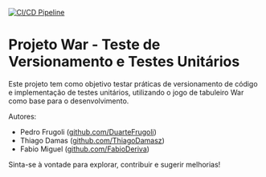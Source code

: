 [![CI/CD Pipeline](https://github.com/DuarteFrugoli/war-board-game/actions/workflows/ci-cd.yml/badge.svg)](https://github.com/DuarteFrugoli/war-board-game/actions/workflows/ci-cd.yml)

# Projeto War - Teste de Versionamento e Testes Unitários

Este projeto tem como objetivo testar práticas de versionamento de código e implementação de testes unitários, utilizando o jogo de tabuleiro War como base para o desenvolvimento.

Autores:
- Pedro Frugoli ([github.com/DuarteFrugoli](https://github.com/DuarteFrugoli))
- Thiago Damas ([github.com/ThiagoDamasz](https://github.com/ThiagoDamasz))
- Fabio Miguel ([github.com/FabioDeriva](https://github.com/FabioDeriva))

Sinta-se à vontade para explorar, contribuir e sugerir melhorias!
